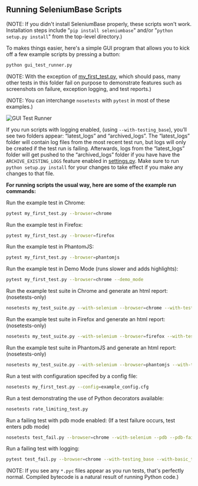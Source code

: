 ## Running SeleniumBase Scripts

(NOTE: If you didn't install SeleniumBase properly, these scripts won't work. Installation steps include "``pip install seleniumbase``" and/or "``python setup.py install``" from the top-level directory.)

To makes things easier, here's a simple GUI program that allows you to kick off a few example scripts by pressing a button:

```bash
python gui_test_runner.py
```

(NOTE: With the exception of [my_first_test.py](https://github.com/seleniumbase/SeleniumBase/blob/master/examples/my_first_test.py), which should pass, many other tests in this folder fail on purpose to demonstrate features such as screenshots on failure, exception logging, and test reports.)

(NOTE: You can interchange ``nosetests`` with ``pytest`` in most of these examples.)

![](http://cdn2.hubspot.net/hubfs/100006/images/GUI_Test_Runner_5.png "GUI Test Runner")

If you run scripts with logging enabled, (using ``--with-testing_base``), you’ll see two folders appear: “latest_logs” and “archived_logs”. The “latest_logs” folder will contain log files from the most recent test run, but logs will only be created if the test run is failing. Afterwards, logs from the “latest_logs” folder will get pushed to the “archived_logs” folder if you have have the ``ARCHIVE_EXISTING_LOGS`` feature enabled in [settings.py](https://github.com/seleniumbase/SeleniumBase/blob/master/seleniumbase/config/settings.py). Make sure to run ``python setup.py install`` for your changes to take effect if you make any changes to that file.

**For running scripts the usual way, here are some of the example run commands:**

Run the example test in Chrome:
```bash
pytest my_first_test.py --browser=chrome
```

Run the example test in Firefox:
```bash
pytest my_first_test.py --browser=firefox
```

Run the example test in PhantomJS:
```bash
pytest my_first_test.py --browser=phantomjs
```

Run the example test in Demo Mode (runs slower and adds highlights):
```bash
pytest my_first_test.py --browser=chrome --demo_mode
```

Run the example test suite in Chrome and generate an html report: (nosetests-only)
```bash
nosetests my_test_suite.py --with-selenium --browser=chrome --with-testing_base --report
```

Run the example test suite in Firefox and generate an html report: (nosetests-only)
```bash
nosetests my_test_suite.py --with-selenium --browser=firefox --with-testing_base --report
```

Run the example test suite in PhantomJS and generate an html report: (nosetests-only)
```bash
nosetests my_test_suite.py --with-selenium --browser=phantomjs --with-testing_base --report
```

Run a test with configuration specifed by a config file:
```bash
nosetests my_first_test.py --config=example_config.cfg
```

Run a test demonstrating the use of Python decorators available:
```bash
nosetests rate_limiting_test.py
```

Run a failing test with pdb mode enabled: (If a test failure occurs, test enters pdb mode)
```bash
nosetests test_fail.py --browser=chrome --with-selenium --pdb --pdb-failures
```

Run a failing test with logging:
```bash
pytest test_fail.py --browser=chrome --with-testing_base --with-basic_test_info --with-page_source --with-screen_shots
```

(NOTE: If you see any ``*.pyc`` files appear as you run tests, that's perfectly normal. Compiled bytecode is a natural result of running Python code.)
